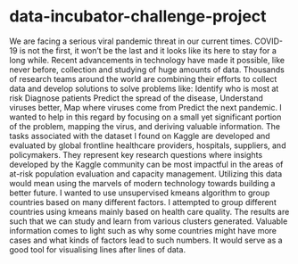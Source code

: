 # data-incubator-challenge-project
We are facing a serious viral pandemic threat in our current times. COVID-19 is not the first, it won’t be the last and it looks like its here to stay for a long while. Recent advancements in technology have made it possible, like never before, collection and studying of huge amounts of data. Thousands of research teams around the world are combining their efforts to collect data and develop solutions to solve problems like:  Identify who is most at risk Diagnose patients Predict the spread of the disease, Understand viruses better, Map where viruses come from Predict the next pandemic. I wanted to help in this regard by focusing on a small yet significant portion of the problem, mapping the virus, and deriving valuable information. The tasks associated with the dataset I found on Kaggle are developed and evaluated by global frontline healthcare providers, hospitals, suppliers, and policymakers. They represent key research questions where insights developed by the Kaggle community can be most impactful in the areas of at-risk population evaluation and capacity management. Utilizing this data would mean using the marvels of modern technology towards building a better future. I wanted to use unsupervised kmeans algorithm to group countries based on many different factors. I attempted to group different countries using kmeans mainly based on health care quality. The results are such that we can study and learn from various clusters generated. Valuable information comes to light such as why some countries might have more cases and what kinds of factors lead to such numbers. It would serve as a good tool for visualising lines after lines of data. 
